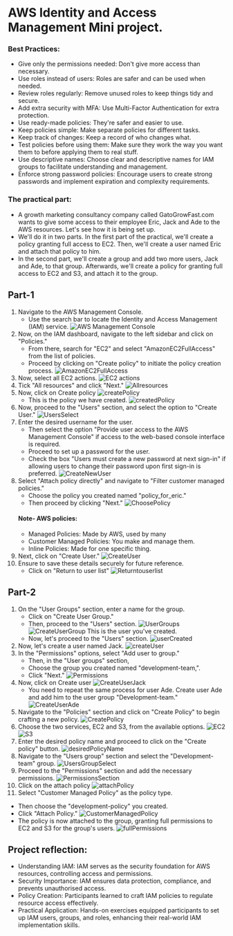 # AWS Identity and Access Management Mini project.
### Best Practices:

- Give only the permissions needed: Don't give more access than necessary.
- Use roles instead of users: Roles are safer and can be used when needed.
- Review roles regularly: Remove unused roles to keep things tidy and secure.
- Add extra security with MFA: Use Multi-Factor Authentication for extra protection.
- Use ready-made policies: They're safer and easier to use.
- Keep policies simple: Make separate policies for different tasks.
- Keep track of changes: Keep a record of who changes what.
- Test policies before using them: Make sure they work the way you want them to before applying them to real stuff.
- Use descriptive names: Choose clear and descriptive names for IAM groups to facilitate understanding and management.
- Enforce strong password policies: Encourage users to create strong passwords and implement expiration and complexity requirements.

### The practical part:

- A growth marketing consultancy company called GatoGrowFast.com wants to give some access to their employee Eric, Jack and Ade to the AWS resources. Let's see how it is being set up.
- We'll do it in two parts. In the first part of the practical, we'll create a policy granting full access to EC2. Then, we'll create a user named Eric and attach that policy to him.
- In the second part, we'll create a group and add two more users, Jack and Ade, to that group. Afterwards, we'll create a policy for granting full access to EC2 and S3, and attach it to the group.

## Part-1

1. Navigate to the AWS Management Console.
   - Use the search bar to locate the Identity and Access Management (IAM) service.
     ![AWS Management Console](img/AWSManagementConsole.png)
2. Now, on the IAM dashboard, navigate to the left sidebar and click on "Policies."
   - From there, search for "EC2" and select "AmazonEC2FullAccess" from the list of policies.
   - Proceed by clicking on "Create policy" to initiate the policy creation process.
     ![AmazonEC2FullAccess](img/AmazonEC2FullAccess.png)
3. Now, select all EC2 actions.
   ![EC2 actions](img/EC2Actions.png)
4. Tick "All resources" and click "Next."
   ![Allresources](img/Allresources.png)
5. Now, click on Create policy
   ![createPolicy](img/createPolicy.png)
   - This is the policy we have created.
     ![createdPolicy](img/createdPolicy.png)
6. Now, proceed to the "Users" section, and select the option to "Create User."
   ![UsersSelect](img/UsersSelect.png)
7. Enter the desired username for the user.
   - Then select the option "Provide user access to the AWS Management Console" if access to the web-based console interface is required.
   - Proceed to set up a password for the user.
   - Check the box "Users must create a new password at next sign-in" if allowing users to change their password upon first sign-in is preferred.
     ![CreateNewUser](img/CreateNewUser.png)
8. Select "Attach policy directly" and navigate to "Filter customer managed policies."
   - Choose the policy you created named "policy_for_eric."
   - Then proceed by clicking "Next."
     ![ChoosePolicy](img/ChoosePolicy.png)
    #### Note- AWS policies:
     - Managed Policies: Made by AWS, used by many
     - Customer Managed Policies: You make and manage them.
     - Inline Policies: Made for one specific thing.
9. Next, click on "Create User."
    ![CreateUser](img/CreateUser.png)
10. Ensure to save these details securely for future reference.
    - Click on "Return to user list"
      ![Returntouserlist](img/Returntouserlist.png)

## Part-2
1. On the "User Groups" section, enter a name for the group.
   - Click on "Create User Group."
   - Then, proceed to the "Users" section.
     ![UserGroups](img/UserGroups.png)
     ![CreateUserGroup](img/CreateUserGroup.png)
   This is the user you've created.
   - Now, let's proceed to the "Users" section.
     ![userCreated](img/userCreated.png)
2. Now, let's create a user named Jack.
   ![createUser](img/createUser.png)
3. In the "Permissions" options, select "Add user to group."
   - Then, in the "User groups" section,
   - Choose the group you created named "development-team,".
   - Click "Next."
     ![Permissions](img/Permissions.png)
4. Now, click on Create user
   ![CreateUserJack](img/CreateUserJack.png)
   - You need to repeat the same process for user Ade. Create user Ade and add him to the user group "Development-team."
     ![CreateUserAde](img/CreateUserAde.png)
5. Navigate to the "Policies" section and click on "Create Policy" to begin crafting a new policy.
   ![CreatePolicy](img/CreatePolicy.png)
6. Choose the two services, EC2 and S3, from the available options.
   ![EC2](img/EC2.png)
   ![S3](img/S3.png)
7. Enter the desired policy name and proceed to click on the "Create policy" button.
   ![desiredPolicyName](img/desiredPolicyName.png)
8. Navigate to the "Users group" section and select the "Development-team" group.
   ![UsersGroupSelect](img/UsersGroupSelect.png)
9. Proceed to the "Permissions" section and add the necessary permissions.
    ![PermissionsSection](img/PermissionsSection.png)
10. Click on the attach policy
    ![attachPolicy](img/attachPolicy.png)
11. Select "Customer Managed Policy" as the policy type.
   - Then choose the "development-policy" you created.
   - Click "Attach Policy."
     ![CustomerManagedPolicy](img/CustomerManagedPolicy.png)
   - The policy is now attached to the group, granting full permissions to EC2 and S3 for the group's users.
     ![fullPermissions](img/fullPermissions.png)


## Project reflection:

   - Understanding IAM: IAM serves as the security foundation for AWS resources, controlling access and permissions.
   - Security Importance: IAM ensures data protection, compliance, and prevents unauthorised access.
   - Policy Creation: Participants learned to craft IAM policies to regulate resource access effectively.
   - Practical Application: Hands-on exercises equipped participants to set up IAM users, groups, and roles, enhancing their real-world IAM implementation skills.
